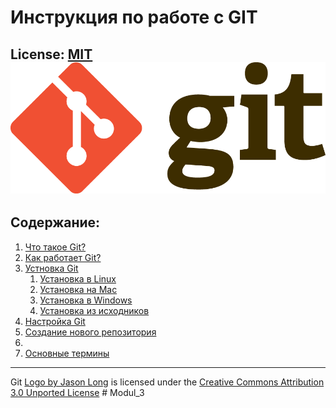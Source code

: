 # **Инструкция по работе с GIT**

License: [MIT](./license.md)
![](./assets/Git-Logo-2Color.png)
---
## Содержание:
1. [Что такое Git?](./1.md)
1. [Как работает Git?](./2.md)
1. [Устновка Git](./3.md)
    1. [Установка в Linux](./3.md#установка-в-linux)
    1. [Установка на Mac](./3.md#установка-на-mac)
    1. [Установка в Windows](./3.md#установка-в-windows)
    1. [Установка из исходников](./3#установка-из-исходников)
1. [Настройка Git](./4.md)
1. [Создание нового репозитория](./5.md)
1.
1. [Основные термины](./6.md)


---
Git [Logo by Jason Long](https://git-scm.com/downloads/logos) is licensed under the [Creative Commons Attribution 3.0 Unported License](https://creativecommons.org/licenses/by/3.0/) 
#   M o d u l _ 3 
 
 